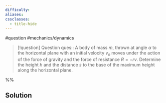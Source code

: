 ```yaml
---
difficulty: 
aliases: 
cssclasses:
  - title-hide
---
```

#question #mechanics/dynamics 

> [!question] Question 
> ques:: A body of mass $m$, thrown at angle $\alpha$ to the horizontal plane with an initial velocity $v_{o}$ moves under the action of the force of gravity and the force of resistance $R=-rv$. Determine the height $h$ and the distance $s$ to the base of the maximum height along the horizontal plane.

%%
## Solution


